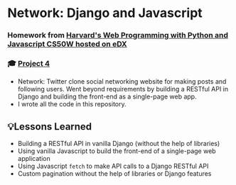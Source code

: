 # Network: Django and Javascript
### Homework from [Harvard's Web Programming with Python and Javascript CS50W hosted on eDX](https://www.edx.org/course/cs50s-web-programming-with-python-and-javascript)
### 🎓 [Project 4](https://cs50.harvard.edu/web/2020/projects/4/network/)
- Network: Twitter clone social networking website for making posts and following users. Went beyond requirements by building a RESTful API in Django and building the front-end as a single-page web app.
- I wrote all the code in this repository.

## 💡Lessons Learned
- Building a RESTful API in vanilla Django (without the help of libraries)
- Using vanilla Javascript to build the front-end of a single-page web application
- Using Javascript `fetch` to make API calls to a Django RESTful API
- Custom pagination without the help of libraries or Django features
